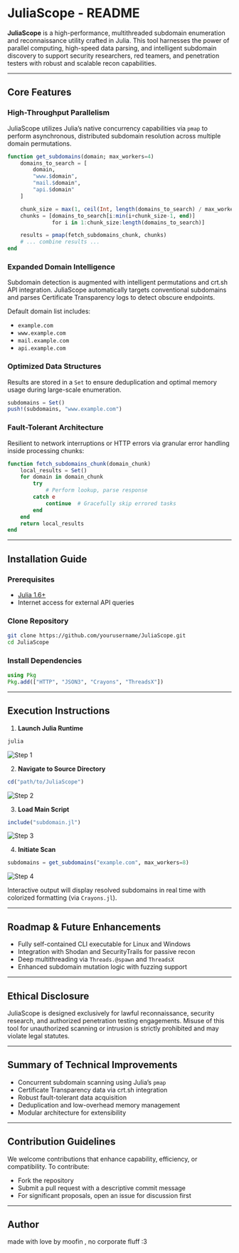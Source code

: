 # JuliaScope - README

**JuliaScope** is a high-performance, multithreaded subdomain enumeration and reconnaissance utility crafted in Julia. This tool harnesses the power of parallel computing, high-speed data parsing, and intelligent subdomain discovery to support security researchers, red teamers, and penetration testers with robust and scalable recon capabilities.

---

## Core Features

### High-Throughput Parallelism
JuliaScope utilizes Julia’s native concurrency capabilities via `pmap` to perform asynchronous, distributed subdomain resolution across multiple domain permutations.

```julia
function get_subdomains(domain; max_workers=4)
    domains_to_search = [
        domain,
        "www.$domain",
        "mail.$domain",
        "api.$domain"
    ]

    chunk_size = max(1, ceil(Int, length(domains_to_search) / max_workers))
    chunks = [domains_to_search[i:min(i+chunk_size-1, end)] 
              for i in 1:chunk_size:length(domains_to_search)]

    results = pmap(fetch_subdomains_chunk, chunks)
    # ... combine results ...
end
```

### Expanded Domain Intelligence
Subdomain detection is augmented with intelligent permutations and crt.sh API integration. JuliaScope automatically targets conventional subdomains and parses Certificate Transparency logs to detect obscure endpoints.

Default domain list includes:
- `example.com`
- `www.example.com`
- `mail.example.com`
- `api.example.com`

### Optimized Data Structures
Results are stored in a `Set` to ensure deduplication and optimal memory usage during large-scale enumeration.

```julia
subdomains = Set()
push!(subdomains, "www.example.com")
```

### Fault-Tolerant Architecture
Resilient to network interruptions or HTTP errors via granular error handling inside processing chunks:

```julia
function fetch_subdomains_chunk(domain_chunk)
    local_results = Set()
    for domain in domain_chunk
        try
            # Perform lookup, parse response
        catch e
            continue  # Gracefully skip errored tasks
        end
    end
    return local_results
end
```

---

## Installation Guide

### Prerequisites
- [Julia 1.6+](https://julialang.org/downloads/)
- Internet access for external API queries

### Clone Repository
```sh
git clone https://github.com/yourusername/JuliaScope.git
cd JuliaScope
```

### Install Dependencies
```julia
using Pkg
Pkg.add(["HTTP", "JSON3", "Crayons", "ThreadsX"])
```

---

## Execution Instructions

1. **Launch Julia Runtime**
```sh
julia
```
![Step 1](assets/1.png)

2. **Navigate to Source Directory**
```julia
cd("path/to/JuliaScope")
```
![Step 2](assets/2.png)

3. **Load Main Script**
```julia
include("subdomain.jl")
```
![Step 3](assets/3.png)

4. **Initiate Scan**
```julia
subdomains = get_subdomains("example.com", max_workers=8)
```
![Step 4](assets/4.png)

Interactive output will display resolved subdomains in real time with colorized formatting (via `Crayons.jl`).

---

## Roadmap & Future Enhancements

- Fully self-contained CLI executable for Linux and Windows
- Integration with Shodan and SecurityTrails for passive recon
- Deep multithreading via `Threads.@spawn` and `ThreadsX`
- Enhanced subdomain mutation logic with fuzzing support

---

## Ethical Disclosure
JuliaScope is designed exclusively for lawful reconnaissance, security research, and authorized penetration testing engagements. Misuse of this tool for unauthorized scanning or intrusion is strictly prohibited and may violate legal statutes.

---

## Summary of Technical Improvements

- Concurrent subdomain scanning using Julia’s `pmap`
- Certificate Transparency data via crt.sh integration
- Robust fault-tolerant data acquisition
- Deduplication and low-overhead memory management
- Modular architecture for extensibility

---

## Contribution Guidelines

We welcome contributions that enhance capability, efficiency, or compatibility. To contribute:

- Fork the repository
- Submit a pull request with a descriptive commit message
- For significant proposals, open an issue for discussion first



---

## Author
made with love by moofin , no corporate fluff :3
